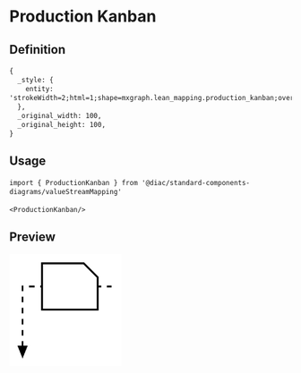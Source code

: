 # Production Kanban

## Definition

```
{
  _style: { 
    entity: 'strokeWidth=2;html=1;shape=mxgraph.lean_mapping.production_kanban;overflow=fill;',
  },
  _original_width: 100,
  _original_height: 100,
}
```

## Usage

```
import { ProductionKanban } from '@diac/standard-components-diagrams/valueStreamMapping'

<ProductionKanban/>
```

## Preview

<img src="./production-kanban.png" width="200"/>
